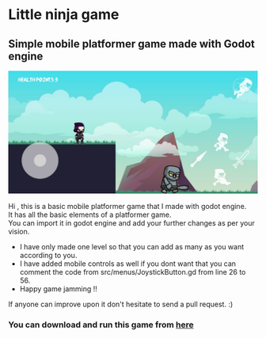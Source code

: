 # Little ninja game
## Simple mobile platformer game made with Godot engine

![Screenshot from the game](Screenshot_game.jpeg)

Hi , this is a basic mobile platformer game that I made with godot engine. <br />
It has all the basic elements of a platformer game. <br />
You can import it in godot engine and add your further changes as per your vision.

* I have only made one level so that you can add as many as you want according to you.
* I have added mobile controls as well if you dont want that you can comment the code from src/menus/JoystickButton.gd from line 26 to 56.  
* Happy game jamming !!

If anyone can improve upon it don't hesitate to send a pull request. :) <br />

### You can download and run this game from [here](https://drive.google.com/file/d/1SRJVpihFzcpVxHWa2g5q29RtdsknBwx8/view?usp=sharing)
